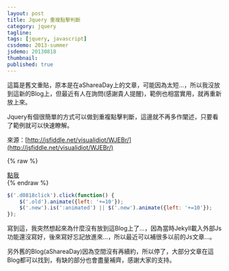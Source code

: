 ```yaml
---
layout: post
title: Jquery 重複點擊判斷
category: jquery
tagline:
tags: [jquery, javascript]
cssdemo: 2013-summer
jsdemo: 20130818
thumbnail:
published: true
---
```


這篇是舊文重貼，原本是在aShareaDay上的文章，可能因為太短...，所以我沒放到這新的Blog上，但最近有人在詢問(感謝貴人提醒)，範例也相當實用，就再重新放上來。



<!-- more -->


Jquery有個很簡單的方式可以做到重複點擊判斷，這邊就不再多作闡述，只要看了範例就可以快速瞭解。

來源：[http://jsfiddle.net/visualidiot/WJEBr/](http://jsfiddle.net/visualidiot/WJEBr/)

{% raw %}
<div class="d0818 demo">
	<a href="#" class="d0818click">點我</a>
	<span class="old"></span>
	<span class="new"></span>
</div>
{% endraw %}

```javascript
$('.d0818click').click(function() {
    $('.old').animate({left: '+=10'});
    $('.new').is(':animated') || $('.new').animate({left: '+=10'});
});
```

寫到這，我突然想起來為什麼沒有放到這Blog上了...，因為當時Jekyll載入外部Js功能還沒寫好，後來寫好忘記放進來...，所以最近可以補很多以前的Js文章...。

另外舊的Blog(aShareaDay)因為空間沒有再續約，所以停了，大部分文章在這Blog都可以找到，有缺的部分也會盡量補齊，感謝大家的支持。
